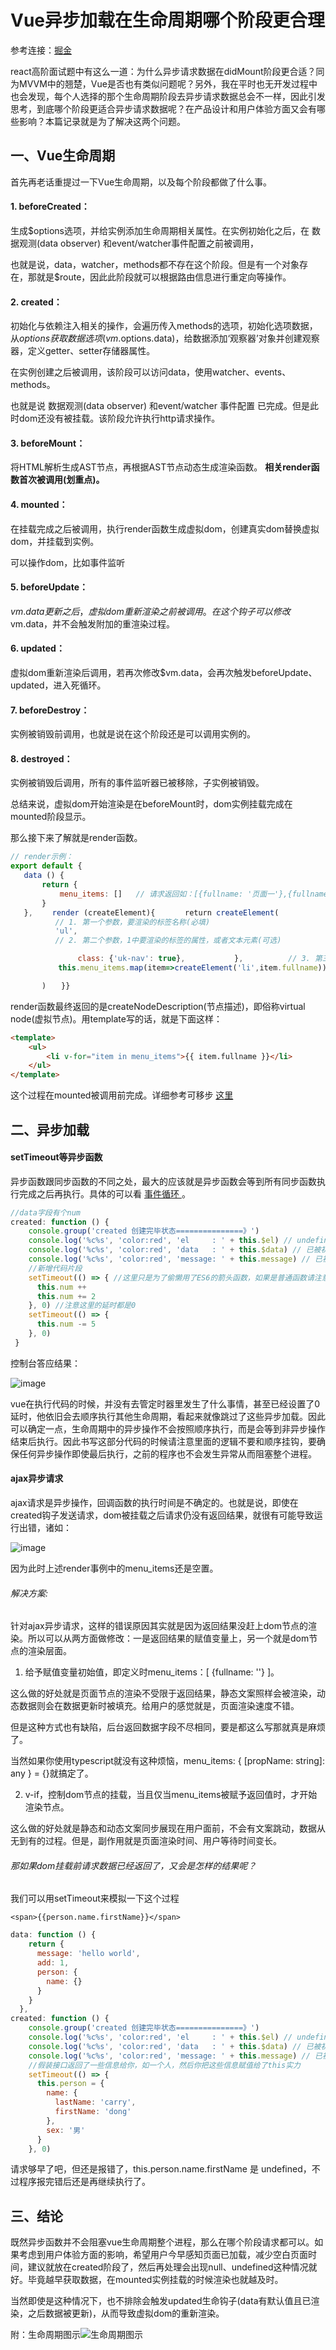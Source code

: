 # Vue异步加载在生命周期哪个阶段更合理
参考连接：[掘金](https://juejin.im/post/5c408be9f265da614f709043)   

react高阶面试题中有这么一道：为什么异步请求数据在didMount阶段更合适？同为MVVM中的翘楚，Vue是否也有类似问题呢？另外，我在平时也无开发过程中也会发现，每个人选择的那个生命周期阶段去异步请求数据总会不一样，因此引发思考，到底哪个阶段更适合异步请求数据呢？在产品设计和用户体验方面又会有哪些影响？本篇记录就是为了解决这两个问题。
## 一、Vue生命周期
首先再老话重提过一下Vue生命周期，以及每个阶段都做了什么事。

#### 1. beforeCreated：
生成$options选项，并给实例添加生命周期相关属性。在实例初始化之后，在 数据观测(data observer) 和event/watcher事件配置之前被调用，

也就是说，data，watcher，methods都不存在这个阶段。但是有一个对象存在，那就是$route，因此此阶段就可以根据路由信息进行重定向等操作。

#### 2. created：
初始化与依赖注入相关的操作，会遍历传入methods的选项，初始化选项数据，从$options获取数据选项(vm.$options.data)，给数据添加‘观察器’对象并创建观察器，定义getter、setter存储器属性。

在实例创建之后被调用，该阶段可以访问data，使用watcher、events、methods。

也就是说 数据观测(data observer) 和event/watcher 事件配置 已完成。但是此时dom还没有被挂载。该阶段允许执行http请求操作。

#### 3. beforeMount：
将HTML解析生成AST节点，再根据AST节点动态生成渲染函数。
**相关render函数首次被调用(划重点)。**

#### 4. mounted：
在挂载完成之后被调用，执行render函数生成虚拟dom，创建真实dom替换虚拟dom，并挂载到实例。

可以操作dom，比如事件监听

#### 5. beforeUpdate：
$vm.data更新之后，虚拟dom重新渲染之前被调用。在这个钩子可以修改$vm.data，并不会触发附加的重渲染过程。

#### 6. updated：
虚拟dom重新渲染后调用，若再次修改$vm.data，会再次触发beforeUpdate、updated，进入死循环。

#### 7. beforeDestroy：
实例被销毁前调用，也就是说在这个阶段还是可以调用实例的。

#### 8. destroyed：
实例被销毁后调用，所有的事件监听器已被移除，子实例被销毁。

总结来说，虚拟dom开始渲染是在beforeMount时，dom实例挂载完成在mounted阶段显示。

那么接下来了解就是render函数。

```js
// render示例：
export default {
   data () {
       return {
           menu_items: []   // 请求返回如：[{fullname: '页面一'},{fullname: '页面二'},{fullname: '页面三'},{fullname: '页面四'}]
       }
   }, 　　render (createElement){　　　　return createElement(
          // 1. 第一个参数，要渲染的标签名称(必填)
          'ul',
          // 2. 第二个参数，1中要渲染的标签的属性，或者文本元素(可选)　　　　　　{  

               class: {'uk-nav': true},           },          // 3. 第三个参数，1中标签的子元素，详情看官方文档(可选)
　　　　    this.menu_items.map(item=>createElement('li',item.fullname)))

       )　　}}
```

render函数最终返回的是createNodeDescription(节点描述)，即俗称virtual node(虚拟节点)。用template写的话，就是下面这样：

```html
<template>
    <ul>
        <li v-for="item in menu_items">{{ item.fullname }}</li>
    </ul>
</template>
```

这个过程在mounted被调用前完成。详细参考可移步 [这里](https://juejin.im/post/5be2f0ae6fb9a049fa0f3dd2)
## 二、异步加载
#### setTimeout等异步函数
异步函数跟同步函数的不同之处，最大的应该就是异步函数会等到所有同步函数执行完成之后再执行。具体的可以看 [事件循环 ](https://juejin.im/post/5bab1ed8e51d450e7428c558)。

```js
//data字段有个num 
created: function () {
    console.group('created 创建完毕状态===============》')
    console.log('%c%s', 'color:red', 'el     : ' + this.$el) // undefined
    console.log('%c%s', 'color:red', 'data   : ' + this.$data) // 已被初始化
    console.log('%c%s', 'color:red', 'message: ' + this.message) // 已被初始化
    //新增代码片段
    setTimeout(() => { //这里只是为了偷懒用了ES6的箭头函数，如果是普通函数请注意this指针修改，vue中请不要滥用箭头函数，出了问题找都找不到
      this.num ++
      this.num += 2
    }, 0) //注意这里的延时都是0
    setTimeout(() => {
      this.num -= 5
    }, 0)
 }
```
控制台答应结果：

![image](https://user-gold-cdn.xitu.io/2019/1/19/1686595bd375e2ae?)

vue在执行代码的时候，并没有去管定时器里发生了什么事情，甚至已经设置了0延时，他依旧会去顺序执行其他生命周期，看起来就像跳过了这些异步加载。因此可以确定一点，生命周期中的异步操作不会按照顺序执行，而是会等到非异步操作结束后执行。因此书写这部分代码的时候请注意里面的逻辑不要和顺序挂钩，要确保任何异步操作即使最后执行，之前的程序也不会发生异常从而阻塞整个进程。
#### ajax异步请求

ajax请求是异步操作，回调函数的执行时间是不确定的。也就是说，即使在created钩子发送请求，dom被挂载之后请求仍没有返回结果，就很有可能导致运行出错，诸如：

![image](https://user-gold-cdn.xitu.io/2019/1/19/16865575332a611a?imageView2/0/w/1280/h/960/format/webp/ignore-error/1)

因为此时上述render事例中的menu_items还是空置。

###### 解决方案:   
针对ajax异步请求，这样的错误原因其实就是因为返回结果没赶上dom节点的渲染。所以可以从两方面做修改：一是返回结果的赋值变量上，另一个就是dom节点的渲染层面。
1. 给予赋值变量初始值，即定义时menu_items：[ {fullname: ''} ]。

这么做的好处就是页面节点的渲染不受限于返回结果，静态文案照样会被渲染，动态数据则会在数据更新时被填充。给用户的感觉就是，页面渲染速度不错。

但是这种方式也有缺陷，后台返回数据字段不尽相同，要是都这么写那就真是麻烦了。

当然如果你使用typescript就没有这种烦恼，menu_items: { [propName: string]: any } = {}就搞定了。

2. v-if，控制dom节点的挂载，当且仅当menu_items被赋予返回值时，才开始渲染节点。

这么做的好处就是静态和动态文案同步展现在用户面前，不会有文案跳动，数据从无到有的过程。但是，副作用就是页面渲染时间、用户等待时间变长。

###### 那如果dom挂载前请求数据已经返回了，又会是怎样的结果呢？
我们可以用setTimeout来模拟一下这个过程

```
<span>{{person.name.firstName}}</span> 
```
```js
data: function () {
    return {
      message: 'hello world',
      add: 1,
      person: {
        name: {}
      }
    }
  },
created: function () {
    console.group('created 创建完毕状态===============》')
    console.log('%c%s', 'color:red', 'el     : ' + this.$el) // undefined
    console.log('%c%s', 'color:red', 'data   : ' + this.$data) // 已被初始化
    console.log('%c%s', 'color:red', 'message: ' + this.message) // 已被初始化
    //假装接口返回了一些信息给你，如一个人，然后你把这些信息赋值给了this实力
    setTimeout(() => {
      this.person = {
        name: {
          lastName: 'carry',
          firstName: 'dong'
        },
        sex: '男'
      }
    }, 0)
```
请求够早了吧，但还是报错了，this.person.name.firstName 是 undefined，不过程序报完错后还是再继续执行了。
## 三、结论
既然异步函数并不会阻塞vue生命周期整个进程，那么在哪个阶段请求都可以。如果考虑到用户体验方面的影响，希望用户今早感知页面已加载，减少空白页面时间，建议就放在created阶段了，然后再处理会出现null、undefined这种情况就好。毕竟越早获取数据，在mounted实例挂载的时候渲染也就越及时。

当然即使是这种情况下，也不排除会触发updated生命钩子(data有默认值且已渲染，之后数据被更新)，从而导致虚拟dom的重新渲染。

附：生命周期图示![生命周期图示](https://cn.vuejs.org/images/lifecycle.png)